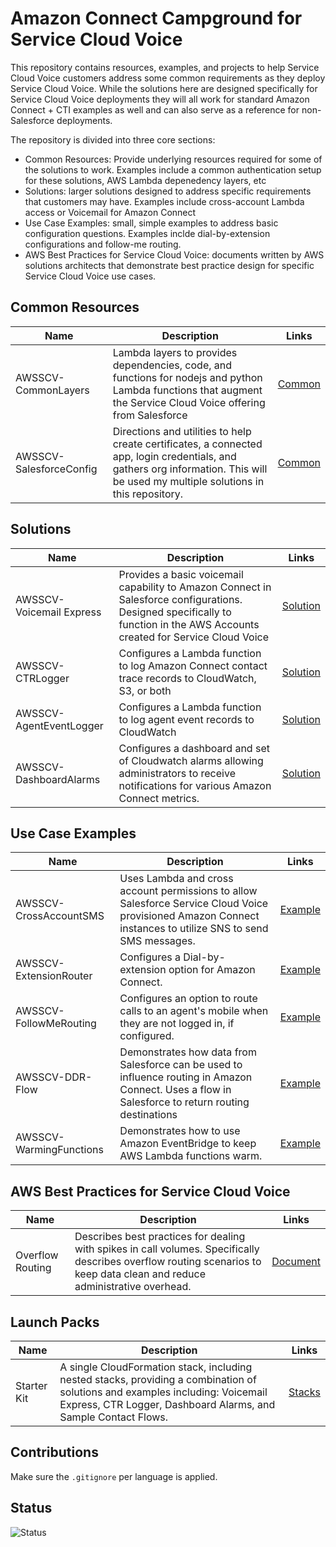 # Amazon Connect Campground for Service Cloud Voice

This repository contains resources, examples, and projects to help Service Cloud Voice customers address some common requirements as they deploy Service Cloud Voice. While the solutions here are designed specifically for Service Cloud Voice deployments they will all work for standard Amazon Connect + CTI examples as well and can also serve as a reference for non-Salesforce deployments. 

The repository is divided into three core sections:
- Common Resources: Provide underlying resources required for some of the solutions to work. Examples include a common authentication setup for these solutions, AWS Lambda depenedency layers, etc
- Solutions: larger solutions designed to address specific requirements that customers may have. Examples include cross-account Lambda access or Voicemail for Amazon Connect
- Use Case Examples: small, simple examples to address basic configuration questions. Examples inclde dial-by-extension configurations and follow-me routing.
- AWS Best Practices for Service Cloud Voice: documents written by AWS solutions architects that demonstrate best practice design for specific Service Cloud Voice use cases.

## Common Resources

| Name | Description | Links |
| ---- | ----------- | ----- |
| AWSSCV-CommonLayers | Lambda layers to provides dependencies, code, and functions for nodejs and python Lambda functions that augment the Service Cloud Voice offering from Salesforce | [Common](Common/AWSSCV-CommonLayers) |
| AWSSCV-SalesforceConfig | Directions and utilities to help create certificates, a connected app, login credentials, and gathers org information. This  will be used my multiple solutions in this repository. | [Common](Common/AWSSCV-SalesforceConfig) |

## Solutions

| Name | Description | Links |
| ---- | ----------- | ----- |
| AWSSCV-Voicemail Express | Provides a basic voicemail capability to Amazon Connect in Salesforce configurations. Designed specifically to function in the AWS Accounts created for Service Cloud Voice | [Solution](Solutions/AWSSCV-VoicemailExpress) |
| AWSSCV-CTRLogger | Configures a Lambda function to log Amazon Connect contact trace records to CloudWatch, S3, or both | [Solution](Solutions/AWSSCV-CTRLogger) |
| AWSSCV-AgentEventLogger | Configures a Lambda function to log agent event records to CloudWatch | [Solution](Solutions/AWSSCV-AgentEventLogger)
| AWSSCV-DashboardAlarms | Configures a dashboard and set of Cloudwatch alarms allowing administrators to receive notifications for various Amazon Connect metrics. | [Solution](Solutions/AWSSCV-DashboardAlarms) |

## Use Case Examples

| Name | Description | Links |
| ---- | ----------- | ----- |
| AWSSCV-CrossAccountSMS | Uses Lambda and cross account permissions to allow Salesforce Service Cloud Voice provisioned Amazon Connect instances to utilize SNS to send SMS messages. | [Example](Examples/AWSSCV-CrossAccountSMS) |
| AWSSCV-ExtensionRouter | Configures a Dial-by-extension option for Amazon Connect. | [Example](Examples/AWSSCV-ExtensionRouting) |
| AWSSCV-FollowMeRouting | Configures an option to route calls to an agent's mobile when they are not logged in, if configured. | [Example](Examples/AWSSCV-FollowMeRouting) |
| AWSSCV-DDR-Flow | Demonstrates how data from Salesforce can be used to influence routing in Amazon Connect. Uses a flow in Salesforce to return routing destinations | [Example](Examples/AWSSCV-DataDirectedRouting-FlowRouting) |
| AWSSCV-WarmingFunctions |  Demonstrates how to use Amazon EventBridge to keep AWS Lambda functions warm. | [Example](Examples/AWSSCV-WarmingFunctions) |

## AWS Best Practices for Service Cloud Voice
| Name | Description | Links |
| ---- | ----------- | ----- |
Overflow Routing|Describes best practices for dealing with spikes in call volumes. Specifically describes overflow routing scenarios to keep data clean and reduce administrative overhead.|[Document](BestPractices/OverflowRouting.md)|

## Launch Packs

| Name | Description | Links |
| ---- | ----------- | ----- |
| Starter Kit | A single CloudFormation stack, including nested stacks, providing a combination of solutions and examples including: Voicemail Express, CTR Logger, Dashboard Alarms, and Sample Contact Flows. | [Stacks](Stacks/AWSSCV-LaunchPack) |


## Contributions

Make sure the `.gitignore` per language is applied. 

## Status
![Status](https://codebuild.us-west-2.amazonaws.com/badges?uuid=eyJlbmNyeXB0ZWREYXRhIjoiVlBLcm9mQlRQV01ZbDRES1FwM3JRNVlJYzB0MlNYYzN1V25weU9CSUN1ckxHQWFTbitsRFo2RHUzR3FDblJjZjR5ZnJhY2F6VHBYSEtVaXcwcVNKVXM0PSIsIml2UGFyYW1ldGVyU3BlYyI6IklPR2ExNWp1MnN6T1pYZ3MiLCJtYXRlcmlhbFNldFNlcmlhbCI6MX0%3D&branch=master)


